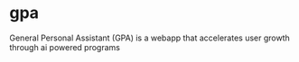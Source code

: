 # gpa
General Personal Assistant (GPA) is a webapp that accelerates user growth through ai powered programs
